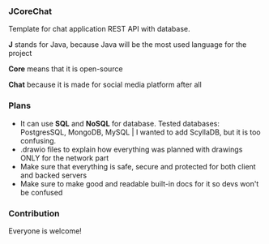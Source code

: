 ### JCoreChat

Template for chat application REST API with database.

**J** stands for Java, because Java will be the most used language for the project

**Core** means that it is open-source

**Chat** because it is made for social media platform after all

### Plans

* It can use **SQL** and **NoSQL** for database. Tested databases: PostgresSQL, MongoDB, MySQL  | I wanted to add ScyllaDB, but it is too confusing.
* .drawio files to explain how everything was planned with drawings ONLY for the network part
* Make sure that everything is safe, secure and protected for both client and backed servers
* Make sure to make good and readable built-in docs for it so devs won't be confused

### Contribution

Everyone is welcome!
